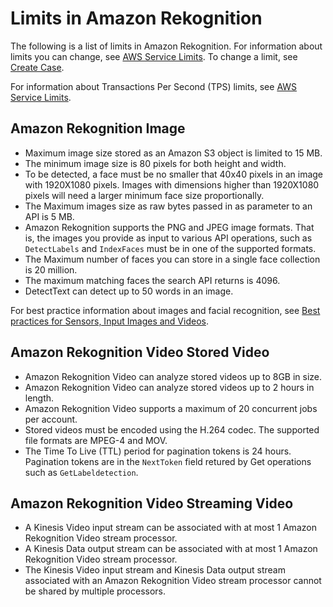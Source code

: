 # Limits in Amazon Rekognition<a name="limits"></a>

The following is a list of limits in Amazon Rekognition\. For information about limits you can change, see [AWS Service Limits](https://docs.aws.amazon.com/general/latest/gr/aws_service_limits.html#limits_rekognition)\. To change a limit, see [Create Case](https://console.aws.amazon.com/support/v1#/case/create?issueType=service-limit-increase)\.

For information about Transactions Per Second \(TPS\) limits, see [AWS Service Limits](https://docs.aws.amazon.com/general/latest/gr/aws_service_limits.html#limits_rekognition)\.

## Amazon Rekognition Image<a name="limits-image"></a>
+ Maximum image size stored as an Amazon S3 object is limited to 15 MB\. 
+ The minimum image size is 80 pixels for both height and width\.
+ To be detected, a face must be no smaller that 40x40 pixels in an image with 1920X1080 pixels\. Images with dimensions higher than 1920X1080 pixels will need a larger minimum face size proportionally\. 
+ The Maximum images size as raw bytes passed in as parameter to an API is 5 MB\.
+ Amazon Rekognition supports the PNG and JPEG image formats\. That is, the images you provide as input to various API operations, such as `DetectLabels` and `IndexFaces` must be in one of the supported formats\.
+ The Maximum number of faces you can store in a single face collection is 20 million\.
+ The maximum matching faces the search API returns is 4096\.
+ DetectText can detect up to 50 words in an image\.

For best practice information about images and facial recognition, see [Best practices for Sensors, Input Images and Videos](best-practices.md)\.

## Amazon Rekognition Video Stored Video<a name="limits-vstored-video"></a>
+ Amazon Rekognition Video can analyze stored videos up to 8GB in size\.
+ Amazon Rekognition Video can analyze stored videos up to 2 hours in length\.
+ Amazon Rekognition Video supports a maximum of 20 concurrent jobs per account\.
+ Stored videos must be encoded using the H\.264 codec\. The supported file formats are MPEG\-4 and MOV\.
+ The Time To Live \(TTL\) period for pagination tokens is 24 hours\. Pagination tokens are in the `NextToken` field retured by Get operations such as `GetLabeldetection`\.

## Amazon Rekognition Video Streaming Video<a name="limits-streaming-video"></a>
+ A Kinesis Video input stream can be associated with at most 1 Amazon Rekognition Video stream processor\.
+ A Kinesis Data output stream can be associated with at most 1 Amazon Rekognition Video stream processor\. 
+ The Kinesis Video input stream and Kinesis Data output stream associated with an Amazon Rekognition Video stream processor cannot be shared by multiple processors\.